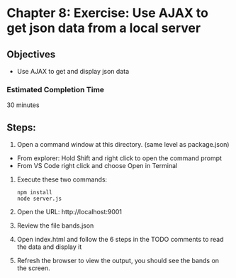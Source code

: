 # Chapter 8: Exercise: Use AJAX to get json data from a local server
## Objectives
* Use AJAX to get and display json data

### Estimated Completion Time 
30 minutes

## Steps:
1. Open a command window at this directory. (same level as package.json) 
- From explorer: Hold Shift and right click to open the command prompt
- From VS Code right click and choose Open in Terminal

1. Execute these two commands:
    ```
    npm install
    node server.js 
    ```
1. Open the URL: http://localhost:9001

1. Review the file bands.json

1. Open index.html and follow the 6 steps in the TODO comments to read the data and display it

1. Refresh the browser to view the output, you should see the bands on the screen.